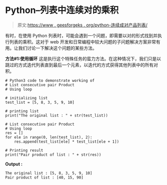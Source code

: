 # Python–列表中连续对的乘积

> 原文:[https://www . geesforgeks . org/python-连续成对产品列表/](https://www.geeksforgeeks.org/python-product-of-consecutive-pairs-in-list/)

有时，在使用 Python 列表时，可能会遇到一个问题，即需要以对的形式找到并执行列表的乘积。这对于 web 开发和日常编程中较大问题的子问题解决方案非常有用。让我们讨论一下解决这个问题的某些方法。

**方法#1:使用循环**
这是执行这个特殊任务的蛮力方法。在这种情况下，我们只是以跳过的方式迭代列表直到最后一个元素，以迭代的方式获得其他列表中的所有对积。

```
# Python3 code to demonstrate working of
# List consecutive pair Product
# Using loop

# initializing list
test_list = [5, 8, 3, 5, 9, 10]

# printing list
print("The original list : " + str(test_list))

# List consecutive pair Product
# Using loop
res = []
for ele in range(0, len(test_list), 2):
    res.append(test_list[ele] * test_list[ele + 1])

# Printing result
print("Pair product of list : " + str(res))
```

**Output :**

```
The original list : [5, 8, 3, 5, 9, 10]
Pair product of list : [40, 15, 90]

```